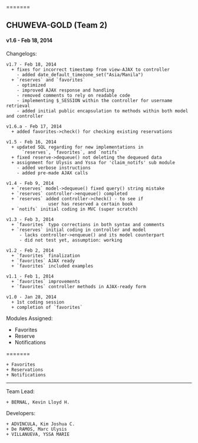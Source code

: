 =======
## CHUWEVA-GOLD (Team 2)
#### v1.6 - Feb 18, 2014


  Changelogs:

    v1.7 - Feb 18, 2014
      + fixes for incorrect timestamp from view-AJAX to controller
        - added date_default_timezone_set("Asia/Manila")
      + `reserves` and `favorites`
        - optimized
        - improved AJAX response and handling
        - removed comments to rely on readable code
        - implementing $_SESSION within the controller for username retrieval
        - added initial public encapsulation to methods within both model and controller

    v1.6.a - Feb 17, 2014
      + added favorites->check() for checking existing reservations

    v1.5 - Feb 16, 2014
      + updated SQL regarding for new implementations in
          `reserves`, `favorites`, and `notifs`
      + fixed reserve->dequeue() not deleting the dequeued data
      + assignment for Ulysis and Yssa for 'claim_notifs' sub module
        - added verbose instructions
        - added pre-made AJAX calls

    v1.4 - Feb 9, 2014
      + `reserves` model->dequeue() fixed query() string mistake
      + `reserves` controller->enqueue() completed
      + `reserves` added controller->check() - to see if
                    user has reserved a certain book
      + `notifs` initial coding in MVC (super scratch)

    v1.3 - Feb 3, 2014
      + `favorites` typo corrections in both syntax and comments
      + `reserves` initial coding in controller and model
         - lacks controller->enqueue() and its model counterpart 
         - did not test yet, assumption: working

    v1.2 - Feb 2, 2014
      + `favorites` finalization
      + `favorites` AJAX ready
      + `favorites` included examples
	
    v1.1 - Feb 1, 2014
      + `favorites` improvements
      + `favorites` controller methods in AJAX-ready form
  
    v1.0 - Jan 28, 2014
      + 1st coding session
      + completion of `favorites`
      
      
  Modules Assigned:
  
  - Favorites
  - Reserve
  - Notifications 
    
=======
  ```
  + Favorites
  + Reservations
  + Notifications 
  ```
    
---

  Team Lead:
  ```
  + BERNAL, Kevin Lloyd H.
  ```
   
  Developers:
  ```
  + ADVINCULA, Kim Joshua C.
  + De RAMOS, Marc Ulysis
  + VILLANUEVA, YSSA MARIE
  ```
  
